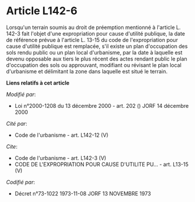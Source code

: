 # Article L142-6

Lorsqu'un terrain soumis au droit de préemption mentionné à l'article L. 142-3 fait l'objet d'une expropriation pour cause
d'utilité publique, la date de référence prévue à l'article L. 13-15 du code de l'expropriation pour cause d'utilité publique
est remplacée, s'il existe un plan d'occupation des sols rendu public ou un plan local d'urbanisme, par la date à laquelle
est devenu opposable aux tiers le plus récent des actes rendant public le plan d'occupation des sols ou approuvant, modifiant
ou révisant le plan local d'urbanisme et délimitant la zone dans laquelle est situé le terrain.

**Liens relatifs à cet article**

_Modifié par_:

  - Loi n°2000-1208 du 13 décembre 2000 - art. 202 () JORF 14 décembre 2000

_Cité par_:

  - Code de l'urbanisme - art. L142-12 (V)

_Cite_:

  - Code de l'urbanisme - art. L142-3 (V)
  - CODE DE L'EXPROPRIATION POUR CAUSE D'UTILITE PU... - art. L13-15 (V)

_Codifié par_:

  - Décret n°73-1022 1973-11-08 JORF 13 NOVEMBRE 1973
